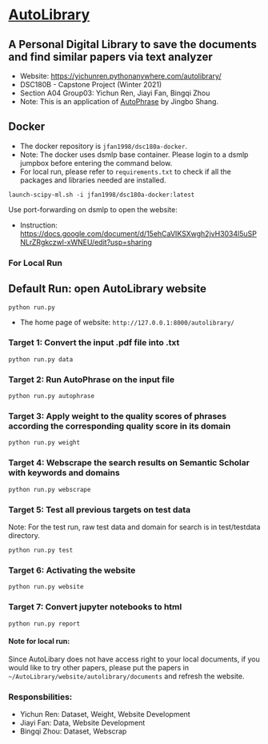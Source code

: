# [AutoLibrary](https://yichunren.pythonanywhere.com/autolibrary/)
## A Personal Digital Library to save the documents and find similar papers via text analyzer
- Website: https://yichunren.pythonanywhere.com/autolibrary/
- DSC180B - Capstone Project (Winter 2021)
- Section A04 Group03: Yichun Ren, Jiayi Fan, Bingqi Zhou
- Note: This is an application of [AutoPhrase](https://github.com/shangjingbo1226/AutoPhrase) by Jingbo Shang.

## Docker
- The docker repository is `jfan1998/dsc180a-docker`.
- Note: The docker uses dsmlp base container. Please login to a dsmlp jumpbox before entering the command below.
- For local run, please refer to `requirements.txt` to check if all the packages and libraries needed are installed.
```
launch-scipy-ml.sh -i jfan1998/dsc180a-docker:latest
```
Use port-forwarding on dsmlp to open the website:
  - Instruction: https://docs.google.com/document/d/15ehCaVIKSXwgh2jvH3034l5uSPNLrZRgkczwl-xWNEU/edit?usp=sharing

### For Local Run
## Default Run: open AutoLibrary website
```
python run.py
```
- The home page of website: `http://127.0.0.1:8000/autolibrary/`
### Target 1: Convert the input .pdf file into .txt
```
python run.py data
```
### Target 2: Run AutoPhrase on the input file
```
python run.py autophrase
```
### Target 3: Apply weight to the quality scores of phrases according the corresponding quality score in its domain
```
python run.py weight
```
### Target 4: Webscrape the search results on Semantic Scholar with keywords and domains
```
python run.py webscrape
```
### Target 5: Test all previous targets on test data
Note: For the test run, raw test data and domain for search is in test/testdata directory.
```
python run.py test
```
### Target 6: Activating the website
```
python run.py website
```
### Target 7: Convert jupyter notebooks to html
```
python run.py report
```
#### Note for local run:
Since AutoLibary does not have access right to your local documents, if you would like to try other papers, please put the papers in ```~/AutoLibrary/website/autolibrary/documents``` and refresh the website.

### Responsbilities: 
- Yichun Ren: Dataset, Weight, Website Development
- Jiayi Fan: Data, Website Development
- Bingqi Zhou: Dataset, Webscrap
